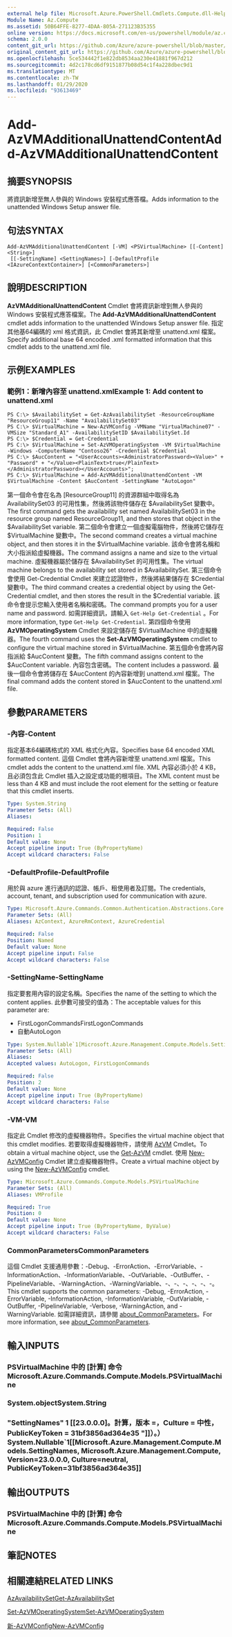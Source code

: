 ```yaml
---
external help file: Microsoft.Azure.PowerShell.Cmdlets.Compute.dll-Help.xml
Module Name: Az.Compute
ms.assetid: 50B64FFE-8277-4DAA-805A-271123B35355
online version: https://docs.microsoft.com/en-us/powershell/module/az.compute/add-azvmadditionalunattendcontent
schema: 2.0.0
content_git_url: https://github.com/Azure/azure-powershell/blob/master/src/Compute/Compute/help/Add-AzVMAdditionalUnattendContent.md
original_content_git_url: https://github.com/Azure/azure-powershell/blob/master/src/Compute/Compute/help/Add-AzVMAdditionalUnattendContent.md
ms.openlocfilehash: 5ce534442f1e822db8534aa230e41881f967d212
ms.sourcegitcommit: 4d2c178cd6df9151877b08d54c1f4a228dbec9d1
ms.translationtype: MT
ms.contentlocale: zh-TW
ms.lasthandoff: 01/29/2020
ms.locfileid: "93613469"
---
```

# <span data-ttu-id="4d972-101">Add-AzVMAdditionalUnattendContent</span><span class="sxs-lookup"><span data-stu-id="4d972-101">Add-AzVMAdditionalUnattendContent</span></span>

## <span data-ttu-id="4d972-102">摘要</span><span class="sxs-lookup"><span data-stu-id="4d972-102">SYNOPSIS</span></span>
<span data-ttu-id="4d972-103">將資訊新增至無人參與的 Windows 安裝程式應答檔。</span><span class="sxs-lookup"><span data-stu-id="4d972-103">Adds information to the unattended Windows Setup answer file.</span></span>

## <span data-ttu-id="4d972-104">句法</span><span class="sxs-lookup"><span data-stu-id="4d972-104">SYNTAX</span></span>

```
Add-AzVMAdditionalUnattendContent [-VM] <PSVirtualMachine> [[-Content] <String>]
 [[-SettingName] <SettingNames>] [-DefaultProfile <IAzureContextContainer>] [<CommonParameters>]
```

## <span data-ttu-id="4d972-105">說明</span><span class="sxs-lookup"><span data-stu-id="4d972-105">DESCRIPTION</span></span>
<span data-ttu-id="4d972-106">**AzVMAdditionalUnattendContent** Cmdlet 會將資訊新增到無人參與的 Windows 安裝程式應答檔案。</span><span class="sxs-lookup"><span data-stu-id="4d972-106">The **Add-AzVMAdditionalUnattendContent** cmdlet adds information to the unattended Windows Setup answer file.</span></span>
<span data-ttu-id="4d972-107">指定其他基64編碼的 xml 格式資訊，此 Cmdlet 會將其新增至 unattend.xml 檔案。</span><span class="sxs-lookup"><span data-stu-id="4d972-107">Specify additional base 64 encoded .xml formatted information that this cmdlet adds to the unattend.xml file.</span></span>

## <span data-ttu-id="4d972-108">示例</span><span class="sxs-lookup"><span data-stu-id="4d972-108">EXAMPLES</span></span>

### <span data-ttu-id="4d972-109">範例1：新增內容至 unattend.xml</span><span class="sxs-lookup"><span data-stu-id="4d972-109">Example 1: Add content to unattend.xml</span></span>
```
PS C:\> $AvailabilitySet = Get-AzAvailabilitySet -ResourceGroupName "ResourceGroup11" -Name "AvailabilitySet03"
PS C:\> $VirtualMachine = New-AzVMConfig -VMName "VirtualMachine07" -VMSize "Standard_A1" -AvailabilitySetID $AvailabilitySet.Id 
PS C:\> $Credential = Get-Credential
PS C:\> $VirtualMachine = Set-AzVMOperatingSystem -VM $VirtualMachine  -Windows -ComputerName "Contoso26" -Credential $Credential
PS C:\> $AucContent = "<UserAccounts><AdministratorPassword><Value>" + "Password" + "</Value><PlainText>true</PlainText></AdministratorPassword></UserAccounts>";
PS C:\> $VirtualMachine = Add-AzVMAdditionalUnattendContent -VM $VirtualMachine -Content $AucContent -SettingName "AutoLogon"
```

<span data-ttu-id="4d972-110">第一個命令會在名為 [ResourceGroup11] 的資源群組中取得名為 AvailabilitySet03 的可用性集，然後將該物件儲存在 $AvailabilitySet 變數中。</span><span class="sxs-lookup"><span data-stu-id="4d972-110">The first command gets the availability set named AvailabilitySet03 in the resource group named ResourceGroup11, and then stores that object in the $AvailabilitySet variable.</span></span>
<span data-ttu-id="4d972-111">第二個命令會建立一個虛擬電腦物件，然後將它儲存在 $VirtualMachine 變數中。</span><span class="sxs-lookup"><span data-stu-id="4d972-111">The second command creates a virtual machine object, and then stores it in the $VirtualMachine variable.</span></span>
<span data-ttu-id="4d972-112">該命令會將名稱和大小指派給虛擬機器。</span><span class="sxs-lookup"><span data-stu-id="4d972-112">The command assigns a name and size to the virtual machine.</span></span>
<span data-ttu-id="4d972-113">虛擬機器屬於儲存在 $AvailabilitySet 的可用性集。</span><span class="sxs-lookup"><span data-stu-id="4d972-113">The virtual machine belongs to the availability set stored in $AvailabilitySet.</span></span>
<span data-ttu-id="4d972-114">第三個命令會使用 Get-Credential Cmdlet 來建立認證物件，然後將結果儲存在 $Credential 變數中。</span><span class="sxs-lookup"><span data-stu-id="4d972-114">The third command creates a credential object by using the Get-Credential cmdlet, and then stores the result in the $Credential variable.</span></span>
<span data-ttu-id="4d972-115">該命令會提示您輸入使用者名稱和密碼。</span><span class="sxs-lookup"><span data-stu-id="4d972-115">The command prompts you for a user name and password.</span></span>
<span data-ttu-id="4d972-116">如需詳細資訊，請輸入 `Get-Help Get-Credential` 。</span><span class="sxs-lookup"><span data-stu-id="4d972-116">For more information, type `Get-Help Get-Credential`.</span></span>
<span data-ttu-id="4d972-117">第四個命令使用 **AzVMOperatingSystem** Cmdlet 來設定儲存在 $VirtualMachine 中的虛擬機器。</span><span class="sxs-lookup"><span data-stu-id="4d972-117">The fourth command uses the **Set-AzVMOperatingSystem** cmdlet to configure the virtual machine stored in $VirtualMachine.</span></span>
<span data-ttu-id="4d972-118">第五個命令會將內容指派給 $AucContent 變數。</span><span class="sxs-lookup"><span data-stu-id="4d972-118">The fifth command assigns content to the $AucContent variable.</span></span>
<span data-ttu-id="4d972-119">內容包含密碼。</span><span class="sxs-lookup"><span data-stu-id="4d972-119">The content includes a password.</span></span>
<span data-ttu-id="4d972-120">最後一個命令會將儲存在 $AucContent 的內容新增到 unattend.xml 檔案。</span><span class="sxs-lookup"><span data-stu-id="4d972-120">The final command adds the content stored in $AucContent to the unattend.xml file.</span></span>

## <span data-ttu-id="4d972-121">參數</span><span class="sxs-lookup"><span data-stu-id="4d972-121">PARAMETERS</span></span>

### <span data-ttu-id="4d972-122">-內容</span><span class="sxs-lookup"><span data-stu-id="4d972-122">-Content</span></span>
<span data-ttu-id="4d972-123">指定基本64編碼格式的 XML 格式化內容。</span><span class="sxs-lookup"><span data-stu-id="4d972-123">Specifies base 64 encoded XML formatted content.</span></span>
<span data-ttu-id="4d972-124">這個 Cmdlet 會將內容新增至 unattend.xml 檔案。</span><span class="sxs-lookup"><span data-stu-id="4d972-124">This cmdlet adds the content to the unattend.xml file.</span></span>
<span data-ttu-id="4d972-125">XML 內容必須小於 4 KB，且必須包含此 Cmdlet 插入之設定或功能的根項目。</span><span class="sxs-lookup"><span data-stu-id="4d972-125">The XML content must be less than 4 KB and must include the root element for the setting or feature that this cmdlet inserts.</span></span>

```yaml
Type: System.String
Parameter Sets: (All)
Aliases:

Required: False
Position: 1
Default value: None
Accept pipeline input: True (ByPropertyName)
Accept wildcard characters: False
```

### <span data-ttu-id="4d972-126">-DefaultProfile</span><span class="sxs-lookup"><span data-stu-id="4d972-126">-DefaultProfile</span></span>
<span data-ttu-id="4d972-127">用於與 azure 進行通訊的認證、帳戶、租使用者及訂閱。</span><span class="sxs-lookup"><span data-stu-id="4d972-127">The credentials, account, tenant, and subscription used for communication with azure.</span></span>

```yaml
Type: Microsoft.Azure.Commands.Common.Authentication.Abstractions.Core.IAzureContextContainer
Parameter Sets: (All)
Aliases: AzContext, AzureRmContext, AzureCredential

Required: False
Position: Named
Default value: None
Accept pipeline input: False
Accept wildcard characters: False
```

### <span data-ttu-id="4d972-128">-SettingName</span><span class="sxs-lookup"><span data-stu-id="4d972-128">-SettingName</span></span>
<span data-ttu-id="4d972-129">指定要套用內容的設定名稱。</span><span class="sxs-lookup"><span data-stu-id="4d972-129">Specifies the name of the setting to which the content applies.</span></span>
<span data-ttu-id="4d972-130">此參數可接受的值為：</span><span class="sxs-lookup"><span data-stu-id="4d972-130">The acceptable values for this parameter are:</span></span>
- <span data-ttu-id="4d972-131">FirstLogonCommands</span><span class="sxs-lookup"><span data-stu-id="4d972-131">FirstLogonCommands</span></span>
- <span data-ttu-id="4d972-132">自動</span><span class="sxs-lookup"><span data-stu-id="4d972-132">AutoLogon</span></span>

```yaml
Type: System.Nullable`1[Microsoft.Azure.Management.Compute.Models.SettingNames]
Parameter Sets: (All)
Aliases:
Accepted values: AutoLogon, FirstLogonCommands

Required: False
Position: 2
Default value: None
Accept pipeline input: True (ByPropertyName)
Accept wildcard characters: False
```

### <span data-ttu-id="4d972-133">-VM</span><span class="sxs-lookup"><span data-stu-id="4d972-133">-VM</span></span>
<span data-ttu-id="4d972-134">指定此 Cmdlet 修改的虛擬機器物件。</span><span class="sxs-lookup"><span data-stu-id="4d972-134">Specifies the virtual machine object that this cmdlet modifies.</span></span>
<span data-ttu-id="4d972-135">若要取得虛擬機器物件，請使用 [AzVM](./Get-AzVM.md) Cmdlet。</span><span class="sxs-lookup"><span data-stu-id="4d972-135">To obtain a virtual machine object, use the [Get-AzVM](./Get-AzVM.md) cmdlet.</span></span>
<span data-ttu-id="4d972-136">使用 [New-AzVMConfig](./New-AzVMConfig.md) Cmdlet 建立虛擬機器物件。</span><span class="sxs-lookup"><span data-stu-id="4d972-136">Create a virtual machine object by using the [New-AzVMConfig](./New-AzVMConfig.md) cmdlet.</span></span>

```yaml
Type: Microsoft.Azure.Commands.Compute.Models.PSVirtualMachine
Parameter Sets: (All)
Aliases: VMProfile

Required: True
Position: 0
Default value: None
Accept pipeline input: True (ByPropertyName, ByValue)
Accept wildcard characters: False
```

### <span data-ttu-id="4d972-137">CommonParameters</span><span class="sxs-lookup"><span data-stu-id="4d972-137">CommonParameters</span></span>
<span data-ttu-id="4d972-138">這個 Cmdlet 支援通用參數：-Debug、-ErrorAction、-ErrorVariable、-InformationAction、-InformationVariable、-OutVariable、-OutBuffer、-PipelineVariable、-WarningAction、-WarningVariable、-、-、-、-、-、-。</span><span class="sxs-lookup"><span data-stu-id="4d972-138">This cmdlet supports the common parameters: -Debug, -ErrorAction, -ErrorVariable, -InformationAction, -InformationVariable, -OutVariable, -OutBuffer, -PipelineVariable, -Verbose, -WarningAction, and -WarningVariable.</span></span> <span data-ttu-id="4d972-139">如需詳細資訊，請參閱 [about_CommonParameters](https://go.microsoft.com/fwlink/?LinkID=113216)。</span><span class="sxs-lookup"><span data-stu-id="4d972-139">For more information, see [about_CommonParameters](https://go.microsoft.com/fwlink/?LinkID=113216).</span></span>

## <span data-ttu-id="4d972-140">輸入</span><span class="sxs-lookup"><span data-stu-id="4d972-140">INPUTS</span></span>

### <span data-ttu-id="4d972-141">PSVirtualMachine 中的 [計算] 命令</span><span class="sxs-lookup"><span data-stu-id="4d972-141">Microsoft.Azure.Commands.Compute.Models.PSVirtualMachine</span></span>

### <span data-ttu-id="4d972-142">System.object</span><span class="sxs-lookup"><span data-stu-id="4d972-142">System.String</span></span>

### <span data-ttu-id="4d972-143">"SettingNames" 1 [[23.0.0.0]。計算，版本 =，Culture = 中性，PublicKeyToken = 31bf3856ad364e35 "]]）。）</span><span class="sxs-lookup"><span data-stu-id="4d972-143">System.Nullable\`1[[Microsoft.Azure.Management.Compute.Models.SettingNames, Microsoft.Azure.Management.Compute, Version=23.0.0.0, Culture=neutral, PublicKeyToken=31bf3856ad364e35]]</span></span>

## <span data-ttu-id="4d972-144">輸出</span><span class="sxs-lookup"><span data-stu-id="4d972-144">OUTPUTS</span></span>

### <span data-ttu-id="4d972-145">PSVirtualMachine 中的 [計算] 命令</span><span class="sxs-lookup"><span data-stu-id="4d972-145">Microsoft.Azure.Commands.Compute.Models.PSVirtualMachine</span></span>

## <span data-ttu-id="4d972-146">筆記</span><span class="sxs-lookup"><span data-stu-id="4d972-146">NOTES</span></span>

## <span data-ttu-id="4d972-147">相關連結</span><span class="sxs-lookup"><span data-stu-id="4d972-147">RELATED LINKS</span></span>

[<span data-ttu-id="4d972-148">AzAvailabilitySet</span><span class="sxs-lookup"><span data-stu-id="4d972-148">Get-AzAvailabilitySet</span></span>](./Get-AzAvailabilitySet.md)

[<span data-ttu-id="4d972-149">Set-AzVMOperatingSystem</span><span class="sxs-lookup"><span data-stu-id="4d972-149">Set-AzVMOperatingSystem</span></span>](./Set-AzVMOperatingSystem.md)

[<span data-ttu-id="4d972-150">新-AzVMConfig</span><span class="sxs-lookup"><span data-stu-id="4d972-150">New-AzVMConfig</span></span>](./New-AzVMConfig.md)
